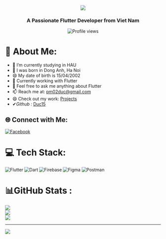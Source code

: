 <h1 align="center">
    <img src="https://readme-typing-svg.herokuapp.com/?font=Righteous&size=35&center=true&vCenter=true&width=500&height=70&duration=4000&lines=Hi+There!+👋;+I'm+Duc!;" />
</h1>
<h3 align="center">A Passionate Flutter Developer from Viet Nam</h3>

<p align="center">
  <img src="https://komarev.com/ghpvc/?username=Duc15&label=Profile%20views&color=0e75b6&style=flat" alt="Profile views" />
</p>

# 💫 About Me:
- 🔭 I’m currently studying in HAU
- 🌱 I was born in Dong Anh, Ha Noi
- 😄 My date of birth is 15/04/2002  
- 🔭 Currently working with Flutter
- 💬 Feel free to ask me anything about Flutter
- 📫 Reach me at: [pm02duc@gmail.com](mailto:pm02duc@gmail.com)
- 😄 Check out my work: [Projects](https://github.com/Duc15)
- ✔*Github :* [Duc15](https://github.com/Duc15)

## 🌐 Connect with Me:
[![Facebook](https://img.shields.io/badge/Facebook-%231877F2.svg?logo=Facebook&logoColor=white)](https://www.facebook.com/duckbidv) 

# 💻 Tech Stack:
![Flutter](https://img.shields.io/badge/Flutter-%2302569B.svg?style=for-the-badge&logo=Flutter&logoColor=white) 
![Dart](https://img.shields.io/badge/dart-%230175C2.svg?style=for-the-badge&logo=dart&logoColor=white) 
![Firebase](https://img.shields.io/badge/firebase-%23039BE5.svg?style=for-the-badge&logo=firebase) 
![Figma](https://img.shields.io/badge/figma-%23F24E1E.svg?style=for-the-badge&logo=figma&logoColor=white) 
![Postman](https://img.shields.io/badge/Postman-FF6C37?style=for-the-badge&logo=postman&logoColor=white)

# 📊GitHub Stats :
![](https://github-readme-stats.vercel.app/api?username=Duc15&theme=radical&hide_border=false&include_all_commits=false&count_private=false)<br/>
![](https://github-readme-streak-stats.herokuapp.com/?user=Duc15&theme=radical&hide_border=false)<br/>
![](https://github-readme-stats.vercel.app/api/top-langs/?username=Duc15&theme=radical&hide_border=false&include_all_commits=false&count_private=false&layout=compact)

---
[![](https://visitcount.itsvg.in/api?id=Duc15&icon=0&color=0)](https://visitcount.itsvg.in)

